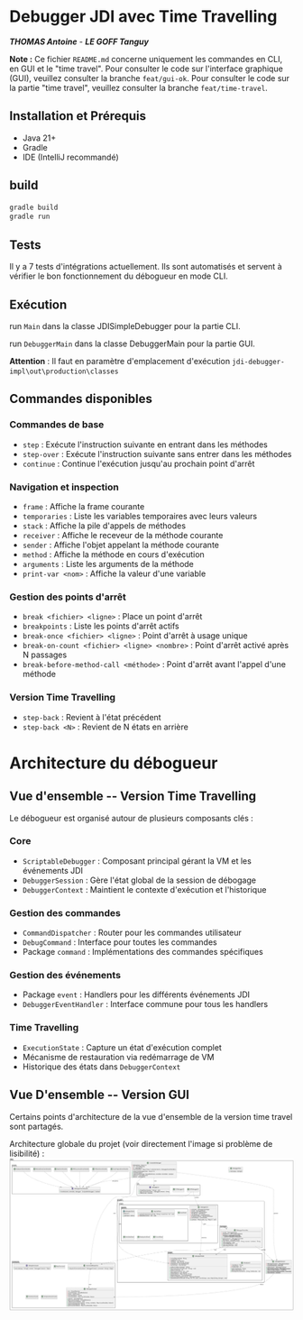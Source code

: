 # Debugger JDI avec Time Travelling
***THOMAS Antoine*** - ***LE GOFF Tanguy***

**Note :** Ce fichier `README.md` concerne uniquement les commandes en CLI, en GUI et le "time travel". 
Pour consulter le code sur l'interface graphique (GUI), veuillez consulter la branche `feat/gui-ok`.
Pour consulter le code sur la partie "time travel", veuillez consulter la branche `feat/time-travel`.

## Installation et Prérequis
- Java 21+
- Gradle
- IDE (IntelliJ recommandé)

## build

```bash
gradle build
gradle run
```

## Tests

Il y a 7 tests d'intégrations actuellement.
Ils sont automatisés et servent à vérifier le bon fonctionnement du débogueur en mode CLI.

## Exécution

run `Main` dans la classe JDISimpleDebugger pour la partie CLI.

run `DebuggerMain` dans la classe DebuggerMain pour la partie GUI.


**Attention** : Il faut en paramètre d'emplacement d'exécution `jdi-debugger-impl\out\production\classes`

## Commandes disponibles

### Commandes de base
- `step` : Exécute l'instruction suivante en entrant dans les méthodes
- `step-over` : Exécute l'instruction suivante sans entrer dans les méthodes
- `continue` : Continue l'exécution jusqu'au prochain point d'arrêt

### Navigation et inspection
- `frame` : Affiche la frame courante
- `temporaries` : Liste les variables temporaires avec leurs valeurs
- `stack` : Affiche la pile d'appels de méthodes
- `receiver` : Affiche le receveur de la méthode courante
- `sender` : Affiche l'objet appelant la méthode courante
- `method` : Affiche la méthode en cours d'exécution
- `arguments` : Liste les arguments de la méthode
- `print-var <nom>` : Affiche la valeur d'une variable

### Gestion des points d'arrêt
- `break <fichier> <ligne>` : Place un point d'arrêt
- `breakpoints` : Liste les points d'arrêt actifs
- `break-once <fichier> <ligne>` : Point d'arrêt à usage unique
- `break-on-count <fichier> <ligne> <nombre>` : Point d'arrêt activé après N passages
- `break-before-method-call <méthode>` : Point d'arrêt avant l'appel d'une méthode

### Version Time Travelling
- `step-back` : Revient à l'état précédent
- `step-back <N>` : Revient de N états en arrière

# Architecture du débogueur

## Vue d'ensemble -- Version Time Travelling

Le débogueur est organisé autour de plusieurs composants clés :

### Core
- `ScriptableDebugger` : Composant principal gérant la VM et les événements JDI
- `DebuggerSession` : Gère l'état global de la session de débogage
- `DebuggerContext` : Maintient le contexte d'exécution et l'historique

### Gestion des commandes
- `CommandDispatcher` : Router pour les commandes utilisateur
- `DebugCommand` : Interface pour toutes les commandes
- Package `command` : Implémentations des commandes spécifiques

### Gestion des événements
- Package `event` : Handlers pour les différents événements JDI
- `DebuggerEventHandler` : Interface commune pour tous les handlers

### Time Travelling
- `ExecutionState` : Capture un état d'exécution complet
- Mécanisme de restauration via redémarrage de VM
- Historique des états dans `DebuggerContext`

## Vue D'ensemble -- Version GUI

Certains points d'architecture de la vue d'ensemble de la version time travel sont partagés.

Architecture globale du projet (voir directement l'image si problème de lisibilité) : 
![Architecture globale du projet](architecture_projet.png)


